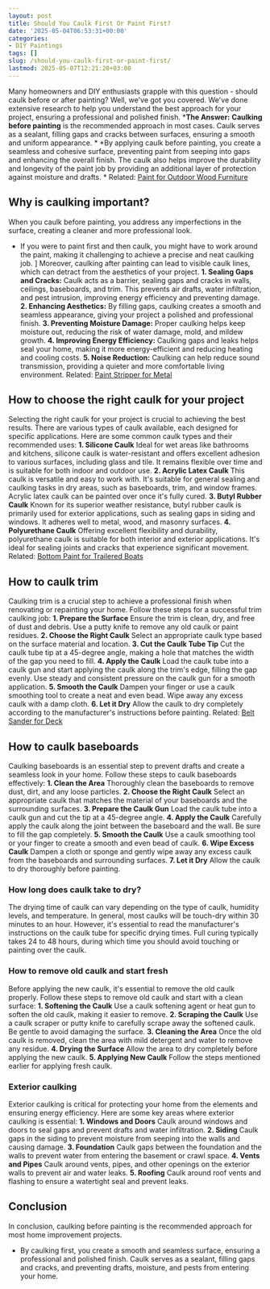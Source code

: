 ```yaml
---
layout: post
title: Should You Caulk First Or Paint First?
date: '2025-05-04T06:53:31+00:00'
categories:
- DIY Paintings
tags: []
slug: /should-you-caulk-first-or-paint-first/
lastmod: 2025-05-07T12:21:28+03:00
---
```


Many homeowners and DIY enthusiasts grapple with this question - should caulk before or after painting?
Well, we've got you covered. We've done extensive research to help you understand the best approach for your project, ensuring a professional and polished finish.
***The Answer:** **Caulking before painting** is the recommended approach in most cases. Caulk serves as a sealant, filling gaps and cracks between surfaces, ensuring a smooth and uniform appearance. *
*By applying caulk before painting, you create a seamless and cohesive surface, preventing paint from seeping into gaps and enhancing the overall finish. The caulk also helps improve the durability and longevity of the paint job by providing an additional layer of protection against moisture and drafts. *
Related:
[Paint for Outdoor Wood Furniture](https://pestpolicy.com/best-paint-for-outdoor-wood-furniture/)
## **Why is caulking important?**
When you caulk before painting, you address any imperfections in the surface, creating a cleaner and more professional look.
- If you were to paint first and then caulk, you might have to work around the paint, making it challenging to achieve a precise and neat caulking job. ]
Moreover, caulking after painting can lead to visible caulk lines, which can detract from the aesthetics of your project.
**1. Sealing Gaps and Cracks:**
Caulk acts as a barrier, sealing gaps and cracks in walls, ceilings, baseboards, and trim. This prevents air drafts, water infiltration, and pest intrusion, improving energy efficiency and preventing damage.
**2. Enhancing Aesthetics:**
By filling gaps, caulking creates a smooth and seamless appearance, giving your project a polished and professional finish.
**3. Preventing Moisture Damage:**
Proper caulking helps keep moisture out, reducing the risk of water damage, mold, and mildew growth.
**4. Improving Energy Efficiency:**
Caulking gaps and leaks helps seal your home, making it more energy-efficient and reducing heating and cooling costs.
**5. Noise Reduction:**
Caulking can help reduce sound transmission, providing a quieter and more comfortable living environment.
Related:
[Paint Stripper for Metal](https://pestpolicy.com/best-paint-stripper-for-metal/)
## **How to choose the right caulk for your project**
Selecting the right caulk for your project is crucial to achieving the best results.
There are various types of caulk available, each designed for specific applications. Here are some common caulk types and their recommended uses:
**1. Silicone Caulk**
Ideal for wet areas like bathrooms and kitchens, silicone caulk is water-resistant and offers excellent adhesion to various surfaces, including glass and tile.
It remains flexible over time and is suitable for both indoor and outdoor use.
**2. Acrylic Latex Caulk**
This caulk is versatile and easy to work with. It's suitable for general sealing and caulking tasks in dry areas, such as baseboards, trim, and window frames.
Acrylic latex caulk can be painted over once it's fully cured.
**3. Butyl Rubber Caulk**
Known for its superior weather resistance, butyl rubber caulk is primarily used for exterior applications, such as sealing gaps in siding and windows.
It adheres well to metal, wood, and masonry surfaces.
**4. Polyurethane Caulk**
Offering excellent flexibility and durability, polyurethane caulk is suitable for both interior and exterior applications.
It's ideal for sealing joints and cracks that experience significant movement.
Related:
[Bottom Paint for Trailered Boats](https://pestpolicy.com/best-bottom-paint-for-trailered-boats/)
## **How to caulk trim**
Caulking trim is a crucial step to achieve a professional finish when renovating or repainting your home. Follow these steps for a successful trim caulking job:
**1. Prepare the Surface**
Ensure the trim is clean, dry, and free of dust and debris. Use a putty knife to remove any old caulk or paint residues.
**2. Choose the Right Caulk**
Select an appropriate caulk type based on the surface material and location.
**3. Cut the Caulk Tube Tip**
Cut the caulk tube tip at a 45-degree angle, making a hole that matches the width of the gap you need to fill.
**4. Apply the Caulk**
Load the caulk tube into a caulk gun and start applying the caulk along the trim's edge, filling the gap evenly. Use steady and consistent pressure on the caulk gun for a smooth application.
**5. Smooth the Caulk**
Dampen your finger or use a caulk smoothing tool to create a neat and even bead. Wipe away any excess caulk with a damp cloth.
**6. Let it Dry**
Allow the caulk to dry completely according to the manufacturer's instructions before painting.
Related:
[Belt Sander for Deck](https://pestpolicy.com/best-belt-sander-for-deck/)
## **How to caulk baseboards**
Caulking baseboards is an essential step to prevent drafts and create a seamless look in your home. Follow these steps to caulk baseboards effectively:
**1. Clean the Area**
Thoroughly clean the baseboards to remove dust, dirt, and any loose particles.
**2. Choose the Right Caulk**
Select an appropriate caulk that matches the material of your baseboards and the surrounding surfaces.
**3. Prepare the Caulk Gun**
Load the caulk tube into a caulk gun and cut the tip at a 45-degree angle.
**4. Apply the Caulk**
Carefully apply the caulk along the joint between the baseboard and the wall. Be sure to fill the gap completely.
**5. Smooth the Caulk**
Use a caulk smoothing tool or your finger to create a smooth and even bead of caulk.
**6. Wipe Excess Caulk**
Dampen a cloth or sponge and gently wipe away any excess caulk from the baseboards and surrounding surfaces.
**7. Let it Dry**
Allow the caulk to dry thoroughly before painting.
### **How long does caulk take to dry?**
The drying time of caulk can vary depending on the type of caulk, humidity levels, and temperature. In general, most caulks will be touch-dry within 30 minutes to an hour.
However, it's essential to read the manufacturer's instructions on the caulk tube for specific drying times. Full curing typically takes 24 to 48 hours, during which time you should avoid touching or painting over the caulk.
### **How to remove old caulk and start fresh**
Before applying the new caulk, it's essential to remove the old caulk properly. Follow these steps to remove old caulk and start with a clean surface:
**1. Softening the Caulk**
Use a caulk softening agent or heat gun to soften the old caulk, making it easier to remove.
**2. Scraping the Caulk**
Use a caulk scraper or putty knife to carefully scrape away the softened caulk. Be gentle to avoid damaging the surface.
**3. Cleaning the Area**
Once the old caulk is removed, clean the area with mild detergent and water to remove any residue.
**4. Drying the Surface**
Allow the area to dry completely before applying the new caulk.
**5. Applying New Caulk**
Follow the steps mentioned earlier for applying fresh caulk.
### **Exterior caulking**
Exterior caulking is critical for protecting your home from the elements and ensuring energy efficiency. Here are some key areas where exterior caulking is essential:
**1. Windows and Doors**
Caulk around windows and doors to seal gaps and prevent drafts and water infiltration.
**2. Siding**
Caulk gaps in the siding to prevent moisture from seeping into the walls and causing damage.
**3. Foundation**
Caulk gaps between the foundation and the walls to prevent water from entering the basement or crawl space.
**4. Vents and Pipes**
Caulk around vents, pipes, and other openings on the exterior walls to prevent air and water leaks.
**5. Roofing**
Caulk around roof vents and flashing to ensure a watertight seal and prevent leaks.
## **Conclusion**
In conclusion, caulking before painting is the recommended approach for most home improvement projects.
- By caulking first, you create a smooth and seamless surface, ensuring a professional and polished finish.
Caulk serves as a sealant, filling gaps and cracks, and preventing drafts, moisture, and pests from entering your home.
